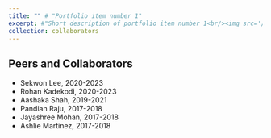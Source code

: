 ```yaml
---
title: "" # "Portfolio item number 1"
excerpt: #"Short description of portfolio item number 1<br/><img src='/images/500x300.png'>"
collection: collaborators
---
```


Peers and Collaborators
-----
- Sekwon Lee, 2020-2023
- Rohan Kadekodi, 2020-2023
- Aashaka Shah, 2019-2021
- Pandian Raju, 2017-2018
- Jayashree Mohan, 2017-2018
- Ashlie Martinez, 2017-2018